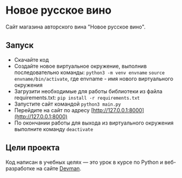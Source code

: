 # Новое русское вино

Сайт магазина авторского вина "Новое русское вино".

## Запуск

- Скачайте код
- Создайте новое виртуальное окружение, выполнив последовательно команды:
	`python3 -m venv envname`
	`source envname/bin/activate`, где envname - имя нового виртуального окружения
- Загрузити необходимые для работы библиотеки из файла requirements.txt:
	`pip install -r requirements.txt`
- Запустите сайт командой `python3 main.py`
- Перейдите на сайт по адресу [http://127.0.0.1:8000](http://127.0.0.1:8000)
- По окончании работы для выхода из виртуального окружения выполните команду `deactivate`

## Цели проекта

Код написан в учебных целях — это урок в курсе по Python и веб-разработке на сайте [Devman](https://dvmn.org).
